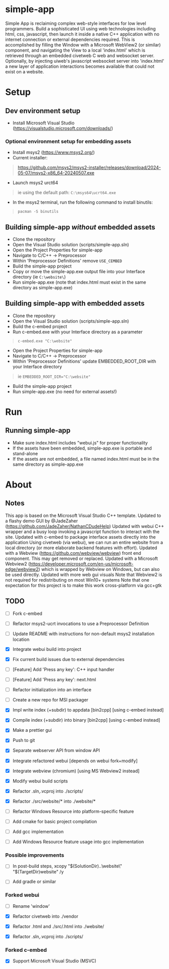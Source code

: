 # simple-app
Simple App is reclaiming complex web-style interfaces for low level programmers.
Build a sophisticated UI using web technologies including html, css, javascript, then launch it inside a native C++ application with no internet connection or external dependencies required.
This is accomplished by filling the Window with a Microsoft WebView2 (or similar) component, and navigating the View to a local 'index.html' which is retrieved through an embedded civetweb C web and websocket server.
Optionally, by injecting uiweb's javascript websocket server into 'index.html' a new layer of application interactions becomes available that could not exist on a website.

# Setup

## Dev environment setup
* Install Microsoft Visual Studio (https://visualstudio.microsoft.com/downloads/)

### Optional environment setup for embedding assets
* Install msys2 (https://www.msys2.org/)
* Current installer:
>https://github.com/msys2/msys2-installer/releases/download/2024-05-07/msys2-x86_64-20240507.exe
* Launch msys2 urct64 
>ie using the default path: ```C:\msys64\ucrt64.exe```
* In the msys2 terminal, run the following command to install binutils: 
>```pacman -S binutils```

## Building simple-app *without* embedded assets
* Clone the repository
* Open the Visual Studio solution (scripts/simple-app.sln)
* Open the Project Properties for simple-app
* Navigate to C/C++ -> Preprocessor
* Within 'Preprocessor Definitions' remove `USE_CEMBED`
* Build the simple-app project
* Copy or move the simple-app.exe output file into your Interface directory (ie ```C:\website\```)
* Run simple-app.exe (note that index.html must exist in the same directory as simple-app.exe)

## Building simple-app with embedded assets
* Clone the repository
* Open the Visual Studio solution (scripts/simple-app.sln)
* Build the c-embed project
* Run c-embed.exe with your Interface directory as a parameter
>```c-embed.exe "C:\website"```
* Open the Project Properties for simple-app
* Navigate to C/C++ -> Preprocessor
* Within 'Preprocessor Definitions' update EMBEDDED_ROOT_DIR with your Interface directory
>ie ```EMBEDDED_ROOT_DIR="C:\website"```
* Build the simple-app project
* Run simple-app.exe (no need for external assets!)

# Run

## Running simple-app
* Make sure index.html includes "webui.js" for proper functionality
* If the assets have been embedded, simple-app.exe is portable and stand-alone
* If the assets are not embedded, a file named index.html must be in the same directory as simple-app.exe

# About

## Notes
This app is based on the Microsoft Visual Studio C++ template.
Updated to a flashy demo GUI by @JadeZaher (https://github.com/JadeZaher/NathanCDudeHelp)
Updated with webui C++ wrapper and a busy loop invoking a javascript function to interact with the site.
Updated with c-embed to package interface assets directly into the application
Using civetweb (via webui), we can run an entire website from a local directory (or more elaborate backend features with effort).
Updated with a Webview (https://github.com/webview/webview) front end component. This may get removed or replaced.
Updated with a Microsoft Webview2 (https://developer.microsoft.com/en-us/microsoft-edge/webview2) which is wrapped by Webview on Windows, but can also be used directly.
Updated with more web gui visuals
Note that Webview2 is not required for redistributing on most Win10+ systems
Note that one expectation for this project is to make this work cross-platform via gcc+gtk


## TODO
- [ ] Fork c-embed
- [ ] Refactor msys2-ucrt invocations to use a Preprocessor Definition
- [ ] Update README with instructions for non-default msys2 installation location
- [x] Integrate webui build into project
- [x] Fix current build issues due to external dependencies
- [ ] [Feature] Add 'Press any key': C++ input handler
- [ ] [Feature] Add 'Press any key': next.html
- [ ] Refactor initialization into an interface
- [ ] Create a new repo for MSI packager
- [x] Impl write index (+subdir) to appdata [bin2cpp] [using c-embed instead]
- [x] Compile index (+subdir) into binary [bin2cpp] [using c-embed instead]
- [x] Make a prettier gui
- [x] Push to git
- [x] Separate webserver API from window API
- [x] Integrate refactored webui [depends on webui fork+modify]
- [x] Integrate webview (chromium) [using MS Webview2 instead]
- [x] Modify webui build scripts
- [x] Refactor .sln,.vcproj into ./scripts/
- [x] Refactor ./src/website/* into ./website/*
- [ ] Refactor Windows Resource into platform-specific feature
- [ ] Add cmake for basic project compilation
- [ ] Add gcc implementation
- [ ] Add Windows Resource feature usage into gcc implementation


### Possible improvements
- [ ] In post-build steps, xcopy "$(SolutionDir)..\website\" "$(TargetDir)website\" /y
- [ ] Add gradle or similar


### Forked webui
- [ ] Rename 'window'
- [x] Refactor civetweb into ./vendor
- [x] Refactor .html and ./src/.html into ./website/
- [x] Refactor .sln,.vcproj into ./scripts/


### Forked c-embed
- [x] Support Microsoft Visual Studio (MSVC)
